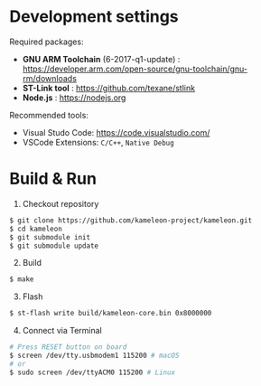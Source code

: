Development settings
====================

Required packages:
* __GNU ARM Toolchain__ (6-2017-q1-update) : https://developer.arm.com/open-source/gnu-toolchain/gnu-rm/downloads
* __ST-Link tool__ : https://github.com/texane/stlink
* __Node.js__ : https://nodejs.org

Recommended tools:
* Visual Studo Code: https://code.visualstudio.com/
* VSCode Extensions: `C/C++`, `Native Debug` 

Build & Run
===========

1. Checkout repository

```sh
$ git clone https://github.com/kameleon-project/kameleon.git
$ cd kameleon
$ git submodule init
$ git submodule update
```

2. Build

```sh
$ make
```

3. Flash

```sh
$ st-flash write build/kameleon-core.bin 0x8000000
```

4. Connect via Terminal

```sh
# Press RESET button on board
$ screen /dev/tty.usbmodem1 115200 # macOS
# or
$ sudo screen /dev/ttyACM0 115200 # Linux
```

